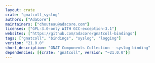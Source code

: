 ```yaml
---
layout: crate
crate: "gnatcoll_syslog"
authors: ["AdaCore"]
maintainers: ["chouteau@adacore.com"]
licenses: ["GPL-3.0-only WITH GCC-exception-3.1"]
websites: ["https://github.com/adacore/gnatcoll-bindings"]
tags: ["gnatcoll", "bindings", "syslog", "logging"]
version: "21.0.0"
short_description: "GNAT Components Collection - syslog binding"
dependencies: [{crate: "gnatcoll", version: "~21.0.0"}]
---
```



